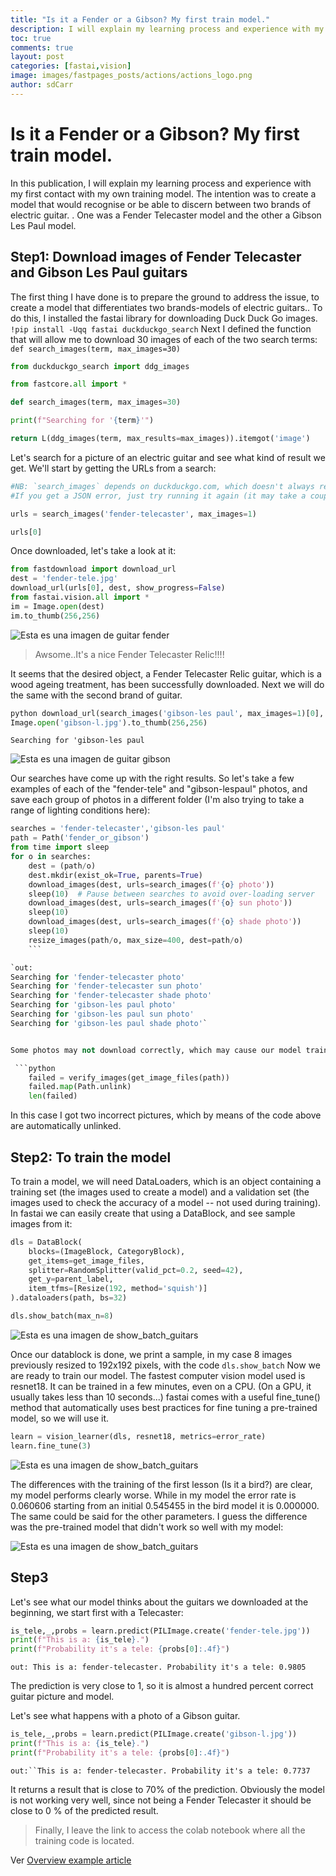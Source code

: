 ```yaml
---
title: "Is it a Fender or a Gibson? My first train model."
description: I will explain my learning process and experience with my first contact with my own training model. 
toc: true
comments: true
layout: post
categories: [fastai,vision]
image: images/fastpages_posts/actions/actions_logo.png
author: sdCarr
---
```




# Is it a Fender or a Gibson? My first train model.

In this publication, I will explain my learning process and experience with my first contact with my own training model. The intention was to create a model that would recognise or be able to discern between two brands of electric guitar. . One was a Fender Telecaster model and the other a Gibson Les Paul model.

## Step1: Download images of Fender Telecaster and Gibson Les Paul guitars

The first thing I have done is to prepare the ground to address the issue, to create a model that differentiates two brands-models of electric guitars.. To do this, I installed the fastai library for downloading Duck Duck Go images. `!pip install -Uqq fastai duckduckgo_search`
Next I defined the function that will allow me to download 30 images of each of the two search terms: `def search_images(term, max_images=30)`

```python
from duckduckgo_search import ddg_images

from fastcore.all import *

def search_images(term, max_images=30)

print(f"Searching for '{term}'")

return L(ddg_images(term, max_results=max_images)).itemgot('image')
```

Let's search for a picture of an electric guitar and see what kind of result we get. We'll start by getting the URLs from a search:

```python
#NB: `search_images` depends on duckduckgo.com, which doesn't always return correct responses.
#If you get a JSON error, just try running it again (it may take a couple of tries).

urls = search_images('fender-telecaster', max_images=1)

urls[0]
```

Once downloaded, let's take a look at it:

```python
from fastdownload import download_url
dest = 'fender-tele.jpg'
download_url(urls[0], dest, show_progress=False)
from fastai.vision.all import *
im = Image.open(dest)
im.to_thumb(256,256)
```

![Esta es una imagen de guitar fender](/images/tele.png)

>Awsome..It's a nice Fender Telecaster Relic!!!!

It seems that the desired object, a Fender Telecaster Relic guitar, which is a wood ageing treatment, has been successfully downloaded.
Next we will do the same with the second brand of guitar.

```python
python download_url(search_images('gibson-les paul', max_images=1)[0], 'gibson-l.jpg', show_progress=False)
Image.open('gibson-l.jpg').to_thumb(256,256)
```
`Searching for 'gibson-les paul`

![Esta es una imagen de guitar gibson](/images/gibson.png)

Our searches have come up with the right results. So let's take a few examples of each of the "fender-tele" and "gibson-lespaul" photos, and save each group of photos in a different folder (I'm also trying to take a range of lighting conditions here):

```python
searches = 'fender-telecaster','gibson-les paul'
path = Path('fender_or_gibson')
from time import sleep
for o in searches:
    dest = (path/o)
    dest.mkdir(exist_ok=True, parents=True)
    download_images(dest, urls=search_images(f'{o} photo'))
    sleep(10)  # Pause between searches to avoid over-loading server
    download_images(dest, urls=search_images(f'{o} sun photo'))
    sleep(10)
    download_images(dest, urls=search_images(f'{o} shade photo'))
    sleep(10)
    resize_images(path/o, max_size=400, dest=path/o)
    ```

`out:
Searching for 'fender-telecaster photo'
Searching for 'fender-telecaster sun photo'
Searching for 'fender-telecaster shade photo'
Searching for 'gibson-les paul photo'
Searching for 'gibson-les paul sun photo'
Searching for 'gibson-les paul shade photo'`


Some photos may not download correctly, which may cause our model training to fail, so we will delete them:

 ```python
    failed = verify_images(get_image_files(path))
    failed.map(Path.unlink)
    len(failed)
```

In this case I got two incorrect pictures, which by means of the code above are automatically unlinked.
## Step2: To train the model
To train a model, we will need DataLoaders, which is an object containing a training set (the images used to create a model) and a validation set (the images used to check the accuracy of a model -- not used during training). In fastai we can easily create that using a DataBlock, and see sample images from it:

```python
dls = DataBlock(
    blocks=(ImageBlock, CategoryBlock), 
    get_items=get_image_files, 
    splitter=RandomSplitter(valid_pct=0.2, seed=42),
    get_y=parent_label,
    item_tfms=[Resize(192, method='squish')]
).dataloaders(path, bs=32)

dls.show_batch(max_n=8)
```

![Esta es una imagen de show_batch_guitars](/images/show_batch_guitars.png)

Once our datablock is done, we print a sample, in my case 8 images previously resized to 192x192 pixels, with the code `dls.show_batch` 
Now we are ready to train our model. The fastest computer vision model used is resnet18. It can be trained in a few minutes, even on a CPU. (On a GPU, it usually takes less than 10 seconds...)
fastai comes with a useful fine_tune() method that automatically uses best practices for fine tuning a pre-trained model, so we will use it.

```python 
learn = vision_learner(dls, resnet18, metrics=error_rate)
learn.fine_tune(3)
```
![Esta es una imagen de show_batch_guitars](/images/train.png)

The differences with the training of the first lesson (Is it a bird?) are clear, my model performs clearly worse. While in my model the error rate is 0.060606 starting from an initial 0.545455 in the bird model it is 0.000000. The same could be said for the other parameters. I guess the difference was the pre-trained model that didn't work so well with my model:

![Esta es una imagen de show_batch_guitars](/images/train2.png)

## Step3
Let's see what our model thinks about the guitars we downloaded at the beginning, we start first with a Telecaster:

```python
is_tele,_,probs = learn.predict(PILImage.create('fender-tele.jpg'))
print(f"This is a: {is_tele}.")
print(f"Probability it's a tele: {probs[0]:.4f}")
```
`out: This is a: fender-telecaster.
Probability it's a tele: 0.9805`

The prediction is very close to 1, so it is almost a hundred percent correct guitar picture and model.

Let's see what happens with a photo of a Gibson guitar.

```python
is_tele,_,probs = learn.predict(PILImage.create('gibson-l.jpg'))
print(f"This is a: {is_tele}.")
print(f"Probability it's a tele: {probs[0]:.4f}")
```
`out:``This is a: fender-telecaster.
Probability it's a tele: 0.7737`

It returns a result that is close to 70% of the prediction. Obviously the model is not working very well, since not being a Fender Telecaster it should be close to 0 % of the predicted result.

>Finally, I leave the link to access the colab notebook where all the training code is located. 

Ver [Overview example article](https://colab.research.google.com/drive/19UxZ3HrvjNhfsxY4n0kB5G6BvXy2WPnX?usp=sharing)